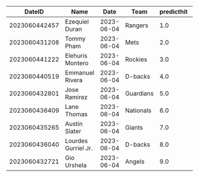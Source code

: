 DateID         |  Name                 |  Date        |  Team       |  predicthit  |  predicthitproba     |  hitbool  |  Last7DaysAVG  |  Last15DaysAVG  |  Last30DaysAVG
---------------|-----------------------|--------------|-------------|--------------|----------------------|-----------|----------------|-----------------|---------------
2023060442457  |  Ezequiel Duran       |  2023-06-04  |  Rangers    |  1.0         |  0.6632772750366851  |  False    |  1.0           |  0.3            |  0.288
2023060431208  |  Tommy Pham           |  2023-06-04  |  Mets       |  2.0         |  0.6193540027944653  |  False    |  0.6           |  0.25           |  0.194
2023060441222  |  Elehuris Montero     |  2023-06-04  |  Rockies    |  3.0         |  0.6058072073519921  |  False    |  0.125         |  0.125          |  0.125
2023060440519  |  Emmanuel Rivera      |  2023-06-04  |  D-backs    |  4.0         |  0.605661533685522   |  False    |  0.375         |  0.344          |  0.317
2023060432801  |  Jose Ramirez         |  2023-06-04  |  Guardians  |  5.0         |  0.6051228241873468  |  False    |  0.242         |  0.23           |  0.24
2023060436409  |  Lane Thomas          |  2023-06-04  |  Nationals  |  6.0         |  0.6037486462830205  |  False    |  0.192         |  0.268          |  0.287
2023060435265  |  Austin Slater        |  2023-06-04  |  Giants     |  7.0         |  0.602291428093645   |  False    |  0.364         |  0.364          |  0.278
2023060436040  |  Lourdes Gurriel Jr.  |  2023-06-04  |  D-backs    |  8.0         |  0.6022253326537436  |  False    |  0.308         |  0.314          |  0.347
2023060432721  |  Gio Urshela          |  2023-06-04  |  Angels     |  9.0         |  0.6019530599813903  |  False    |  0.238         |  0.357          |  0.348
